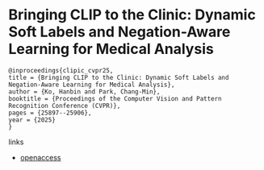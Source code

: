 # Bringing CLIP to the Clinic: Dynamic Soft Labels and Negation-Aware Learning for Medical Analysis

```
@inproceedings{clipic_cvpr25,
title = {Bringing CLIP to the Clinic: Dynamic Soft Labels and Negation-Aware Learning for Medical Analysis},
author = {Ko, Hanbin and Park, Chang-Min},
booktitle = {Proceedings of the Computer Vision and Pattern Recognition Conference (CVPR)},
pages = {25897--25906},
year = {2025}
}
```

links
- [openaccess](https://openaccess.thecvf.com//content/CVPR2025/html/Ko_Bringing_CLIP_to_the_Clinic_Dynamic_Soft_Labels_and_Negation-Aware_CVPR_2025_paper.html)
